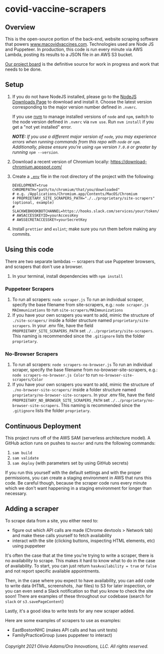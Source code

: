 # covid-vaccine-scrapers

## Overview

This is the open-source portion of the back-end, website scraping software that powers www.macovidvaccines.com. Technologies used are Node JS and Puppeteer. In production, this code is run every minute via AWS Lambda, posting its results to a JSON file in an AWS S3 bucket.

[Our project board](https://github.com/users/livgust/projects/2) is the definitive source for work in progress and work that needs to be done.

## Setup

1. If you do not have NodeJS installed, please go to the [NodeJS Downloads Page](https://nodejs.org/en/download/) to download and install it. Choose the latest version corresponding to the major version number defined in `.nvmrc`.

      If you use [nvm](https://github.com/nvm-sh/nvm) to manage installed versions of `node` and `npm`, switch to the node version defined in `.nvmrc` via `nvm use`. Run `nvm install` if you get a "not yet installed" error.

      _**NOTE:** If you use a different major version of `node`, you may experience errors when running commands from this repo with `node` or `npm`. Additionally, please ensure you're using `npm` version `7.0.0` or greater by running `npm --version`._

1.  Download a recent version of Chromium locally: https://download-chromium.appspot.com/
1.  Create a [`.env`](https://www.npmjs.com/package/dotenv) file in the root directory of the project with the following:

        DEVELOPMENT=true
        CHROMEPATH="path/to/chromium/that/you/downloaded"
        # e.g. /Applications/Chromium.app/Contents/MacOS/Chromium
        # PROPRIETARY_SITE_SCRAPERS_PATH="./../proprietary/site-scrapers" (optional, example)
        # SLACKWEBHOOKBOTCHANNEL=https://hooks.slack.com/services/your/token/here
        # AWSACCESSKEYID=yourAccessKey
        # AWSSECRETACCESSKEY=yourSecretKey
        
1.  Install `prettier` and `eslint`; make sure you run them before making any commits.

## Using this code

There are two separate lambdas -- scrapers that use Puppeteer browsers, and scrapers that don't use a browser.
1. In your terminal, install dependencies with `npm install`

### Puppeteer Scrapers

1. To run all scrapers: `node scraper.js`
   To run an individual scraper, specify the base filename from site-scrapers, e.g.:
   `node scraper.js MAImmunizations`
   to run `site-scrapers/MAImmunizations`
1. If you have your own scrapers you want to add, mimic the structure of `./site-scrapers/` inside a folder structure named `proprietary/site-scrapers`. In your .env file, have the field `PROPRIETARY_SITE_SCRAPERS_PATH` set `./../proprietary/site-scrapers`. This naming is recommended since the `.gitignore` lists the folder `proprietary`.

### No-Browser Scrapers
1. To run all scrapers: `node scrapers-no-browser.js`
   To run an individual scraper, specify the base filename from no-browser-site-scrapers, e.g.:
   `node scrapers-no-browser.js Color`
   to run `no-browser-site-scrapers/Color`
1. If you have your own scrapers you want to add, mimic the structure of `./no-browser-site-scrapers/` inside a folder structure named `proprietary/no-browser-site-scrapers`. In your .env file, have the field `PROPRIETARY_NO_BROWSER_SITE_SCRAPERS_PATH` set `./../proprietary/no-browser-site-scrapers`. This naming is recommended since the `.gitignore` lists the folder `proprietary`.

## Continuous Deployment

This project runs off of the AWS SAM (serverless architecture model). A GitHub action runs on pushes to `master` and runs the following commands:

1. `sam build`
1. `sam validate`
1. `sam deploy` (with parameters set by using GitHub secrets)

If you run this yourself with the default settings and with the proper permissions, you can create a staging environment in AWS that runs this code. Be careful though, because the scraper code runs every minute which we don't want happening in a staging environment for longer than necessary.

## Adding a scraper
To scrape data from a site, you either need to:
- figure out which API calls are made (Chrome devtools > Network tab) and make these calls yourself to fetch availability
- interact with the site (clicking buttons, inspecting HTML elements, etc) using puppeteer

It's often the case that at the time you're trying to write a scraper, there is no availability to scrape. This makes it hard to know what to do in the case of availability.
To start, you can just return `hasAvailability = true` or `false` and not report specific available appointments.

Then, in the case where you expect to have availability, you can add code to write data (HTML, screenshots, .har files) to S3 for later inspection, or you can even send a Slack notification so that you know to check the site soon! There are examples of these throughout our codebase (search for `slack` or `s3.savePageContent`)

Lastly, it's a good idea to write tests for any new scraper added.

Here are some examples of scrapers to use as examples:
- EastBostonNHC (makes API calls and has unit tests)
- FamilyPracticeGroup (uses puppeteer to interact)
###### Copyright 2021 Olivia Adams/Ora Innovations, LLC. All rights reserved.
